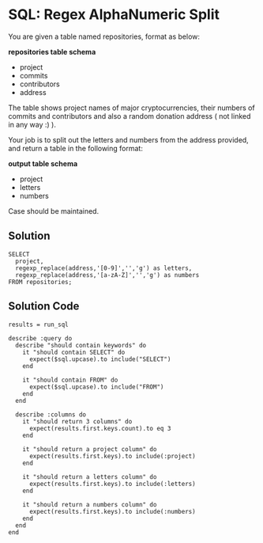 # SQL: Regex AlphaNumeric Split

You are given a table named repositories, format as below:

**repositories table schema**
* project
* commits
* contributors
* address

The table shows project names of major cryptocurrencies, their numbers of commits and contributors and also a random donation address ( not linked in any way :) ).

Your job is to split out the letters and numbers from the address provided, and return a table in the following format:

**output table schema**
* project
* letters
* numbers

Case should be maintained.

## Solution
```
SELECT
  project,
  regexp_replace(address,'[0-9]','','g') as letters,
  regexp_replace(address,'[a-zA-Z]','','g') as numbers 
FROM repositories;
```

## Solution Code
```
results = run_sql

describe :query do
  describe "should contain keywords" do
    it "should contain SELECT" do
      expect($sql.upcase).to include("SELECT")
    end

    it "should contain FROM" do
      expect($sql.upcase).to include("FROM")
    end
  end

  describe :columns do
    it "should return 3 columns" do
      expect(results.first.keys.count).to eq 3
    end
    
    it "should return a project column" do
      expect(results.first.keys).to include(:project)
    end

    it "should return a letters column" do
      expect(results.first.keys).to include(:letters)
    end
    
    it "should return a numbers column" do
      expect(results.first.keys).to include(:numbers)
    end
  end
end
```